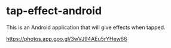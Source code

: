 # tap-effect-android
This is an Android application that will give effects when tapped.


https://photos.app.goo.gl/3wVJ94AEu5rYHew66
